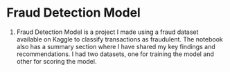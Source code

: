 # Fraud Detection Model
1. Fraud Detection Model is a project I made using a fraud dataset available on Kaggle to classify transactions as fraudulent. The notebook also has a summary section where I have shared my key findings and recommendations. I had two datasets, one for training the model and other for scoring the model.

